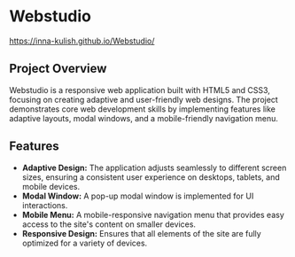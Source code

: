 # Webstudio

https://inna-kulish.github.io/Webstudio/

## Project Overview
Webstudio is a responsive web application built with HTML5 and CSS3, focusing on creating adaptive and user-friendly web designs. The project demonstrates core web development skills by implementing features like adaptive layouts, modal windows, and a mobile-friendly navigation menu.

## Features
- **Adaptive Design:** The application adjusts seamlessly to different screen sizes, ensuring a consistent user experience on desktops, tablets, and mobile devices.
- **Modal Window:** A pop-up modal window is implemented for UI interactions.
- **Mobile Menu:** A mobile-responsive navigation menu that provides easy access to the site's content on smaller devices.
- **Responsive Design:** Ensures that all elements of the site are fully optimized for a variety of devices.
